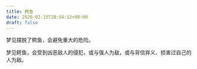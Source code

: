 ```yaml
---
title: 鳄鱼
date: 2020-02-15T20:54:12+08:00
draft: false
---
```


梦见摆脱了鳄鱼，会避免重大的危险。



梦见鳄鱼，会受到凶恶敌人的侵犯，或与强人为敌，或与背信弃义、损害过自己的人为敌。

